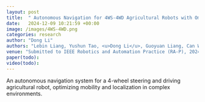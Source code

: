 ```yaml
---
layout: post
title:  " Autonomous Navigation for 4WS-4WD Agricultural Robots with Omni-Directional Kinematics Model"
date:   2024-12-09 10:21:59 +00:00
image: /images/4WS-4WD.png
categories: research
author: "Dong Li"
authors: "Lebin Liang, Yushun Tao, <u>Dong Li</u>, Guoyuan Liang, Can Wang, Xinyu Wu"
venue: "Submitted to IEEE Robotics and Automation Practice (RA-P), 2024"
paper(todo): 
video(todo): 
---
```


An autonomous navigation system for a 4-wheel steering and driving agricultural robot, optimizing mobility and localization in complex environments.
